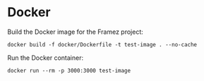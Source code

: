 # Docker
Build the Docker image for the Framez project:
```
docker build -f docker/Dockerfile -t test-image . --no-cache
```
Run the Docker container:
```
docker run --rm -p 3000:3000 test-image
```